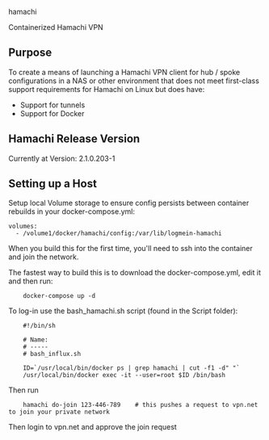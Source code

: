 hamachi

Containerized Hamachi VPN


## Purpose

To create a means of launching a Hamachi VPN client for hub / spoke configurations in a NAS or other environment that does not meet first-class support requirements for Hamachi on Linux but does have:

* Support for tunnels
* Support for Docker

## Hamachi Release Version

Currently at Version: 2.1.0.203-1


## Setting up a Host


Setup local Volume storage to ensure config persists between container rebuilds in your docker-compose.yml:

    volumes:
      - /volume1/docker/hamachi/config:/var/lib/logmein-hamachi


When you build this for the first time, you'll need to ssh into the container and join the network.

The fastest way to build this is to download the docker-compose.yml, edit it and then run:

		docker-compose up -d

To log-in use the bash_hamachi.sh script (found in the Script folder):

		#!/bin/sh
		
		# Name:
		# -----
		# bash_influx.sh
		
		ID=`/usr/local/bin/docker ps | grep hamachi | cut -f1 -d" "`
		/usr/local/bin/docker exec -it --user=root $ID /bin/bash


Then run

		hamachi do-join 123-446-789    # this pushes a request to vpn.net to join your private network

Then login to vpn.net and approve the join request